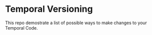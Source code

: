 # Temporal Versioning

This repo demostrate a list of possible ways to make changes to your Temporal Code.